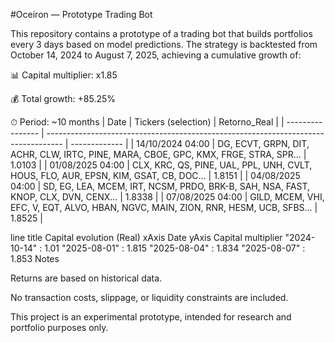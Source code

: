#Oceiron — Prototype Trading Bot

This repository contains a prototype of a trading bot that builds portfolios every 3 days based on model predictions.
The strategy is backtested from October 14, 2024 to August 7, 2025, achieving a cumulative growth of:

📊 Capital multiplier: x1.85

💰 Total growth: +85.25%

⏱ Period: ~10 months
| Date             | Tickers (selection)                                                                | Retorno\_Real |
| ---------------- | ---------------------------------------------------------------------------------- | ------------- |
| 14/10/2024 04:00 | DG, ECVT, GRPN, DIT, ACHR, CLW, IRTC, PINE, MARA, CBOE, GPC, KMX, FRGE, STRA, SPR… | 1.0103        |
| 01/08/2025 04:00 | CLX, KRC, QS, PINE, UAL, PPL, UNH, CVLT, HOUS, FLO, AUR, EPSN, KIM, GSAT, CB, DOC… | 1.8151        |
| 04/08/2025 04:00 | SD, EG, LEA, MCEM, IRT, NCSM, PRDO, BRK-B, SAH, NSA, FAST, KNOP, CLX, DVN, CENX…   | 1.8338        |
| 07/08/2025 04:00 | GILD, MCEM, VHI, EFC, V, EQT, ALVO, HBAN, NGVC, MAIN, ZION, RNR, HESM, UCB, SFBS…  | 1.8525        |


line
  title Capital evolution (Real)
  xAxis Date
  yAxis Capital multiplier
  "2024-10-14" : 1.01
  "2025-08-01" : 1.815
  "2025-08-04" : 1.834
  "2025-08-07" : 1.853
Notes

Returns are based on historical data.

No transaction costs, slippage, or liquidity constraints are included.

This project is an experimental prototype, intended for research and portfolio purposes only.
